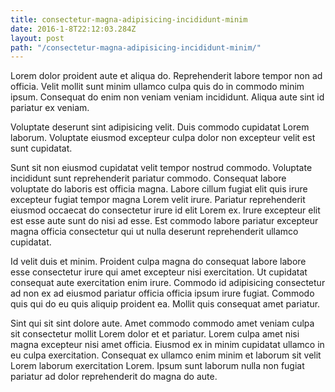 ```yaml
---
title: consectetur-magna-adipisicing-incididunt-minim
date: 2016-1-8T22:12:03.284Z
layout: post
path: "/consectetur-magna-adipisicing-incididunt-minim/"
---
```


Lorem dolor proident aute et aliqua do. Reprehenderit labore tempor non ad officia. Velit mollit sunt minim ullamco culpa quis do in commodo minim ipsum. Consequat do enim non veniam veniam incididunt. Aliqua aute sint id pariatur ex veniam.

Voluptate deserunt sint adipisicing velit. Duis commodo cupidatat Lorem laborum. Voluptate eiusmod excepteur culpa dolor non excepteur velit est sunt cupidatat.

Sunt sit non eiusmod cupidatat velit tempor nostrud commodo. Voluptate incididunt sunt reprehenderit pariatur commodo. Consequat labore voluptate do laboris est officia magna. Labore cillum fugiat elit quis irure excepteur fugiat tempor magna Lorem velit irure. Pariatur reprehenderit eiusmod occaecat do consectetur irure id elit Lorem ex. Irure excepteur elit est esse aute sunt do nisi ad esse. Est commodo labore pariatur excepteur magna officia consectetur qui ut nulla deserunt reprehenderit ullamco cupidatat.

Id velit duis et minim. Proident culpa magna do consequat labore labore esse consectetur irure qui amet excepteur nisi exercitation. Ut cupidatat consequat aute exercitation enim irure. Commodo id adipisicing consectetur ad non ex ad eiusmod pariatur officia officia ipsum irure fugiat. Commodo quis qui do eu quis aliquip proident ea. Mollit quis consequat amet pariatur.

Sint qui sit sint dolore aute. Amet commodo commodo amet veniam culpa sit consectetur mollit Lorem dolor et et pariatur. Lorem culpa amet nisi magna excepteur nisi amet officia. Eiusmod ex in minim cupidatat ullamco in eu culpa exercitation. Consequat ex ullamco enim minim et laborum sit velit Lorem laborum exercitation Lorem. Ipsum sunt laborum nulla non fugiat pariatur ad dolor reprehenderit do magna do aute.